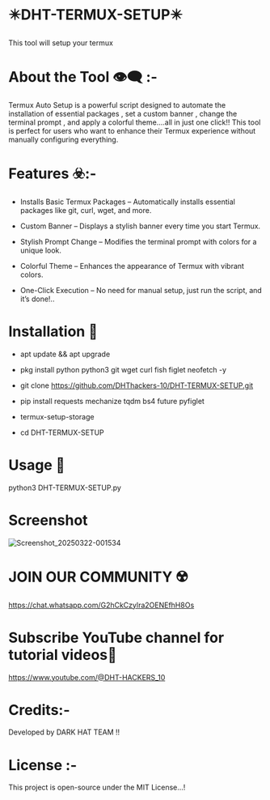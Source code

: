 # ✴️DHT-TERMUX-SETUP✴️
This tool will setup your termux 

# About the Tool 👁️‍🗨️ :-

Termux Auto Setup is a powerful script designed to automate the installation of essential packages , set a custom banner ,  change the terminal prompt , and apply a colorful theme....all in just one click!! This tool is perfect for users who want to enhance their Termux experience without manually configuring everything. 

# Features ☣️:-

* Installs Basic Termux Packages – Automatically installs essential packages like git, curl, wget, and more.

* Custom Banner – Displays a stylish banner every time you start Termux.

* Stylish Prompt Change – Modifies the terminal prompt with colors for a unique look.

* Colorful Theme – Enhances the appearance of Termux with vibrant colors.

* One-Click Execution – No need for manual setup, just run the script, and it’s done!..

# Installation 🔻

* apt update && apt upgrade

* pkg install python python3 git wget curl fish figlet neofetch -y

* git clone https://github.com/DHThackers-10/DHT-TERMUX-SETUP.git

* pip install requests mechanize tqdm bs4 future pyfiglet 

* termux-setup-storage

* cd DHT-TERMUX-SETUP 

# Usage 🔰

 python3 DHT-TERMUX-SETUP.py

# Screenshot

![Screenshot_20250322-001534](https://github.com/user-attachments/assets/a0f46c29-21da-47f6-809e-7f650f84c6d9)

# JOIN OUR COMMUNITY ☢️

https://chat.whatsapp.com/G2hCkCzylra2OENEfhH8Os

# Subscribe YouTube channel for tutorial videos🎦

https://www.youtube.com/@DHT-HACKERS_10

# Credits:-

Developed by DARK HAT TEAM !!

# License :-

This project is open-source under the MIT License...!
